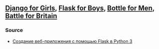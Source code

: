 ## [Django for Girls](https://tutorial.djangogirls.org/ru/deploy/), [Flask for Boys](https://t.me/codeblog/979), [Bottle for Men](https://github.com/Antoniii/bottlefield), [Battle for Britain](https://battle4britain.com/)


### Source

* [Создание веб-приложения с помощью Flask в Python 3](https://www.digitalocean.com/community/tutorials/how-to-make-a-web-application-using-flask-in-python-3-ru)

